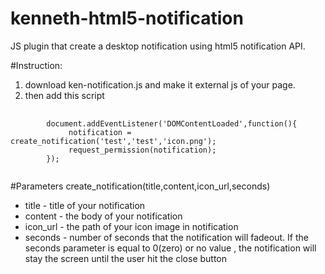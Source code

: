 # kenneth-html5-notification
JS plugin that create a desktop notification using html5 notification API.


#Instruction:
1) download ken-notification.js and  make it external js of your page.<br />
2) then add this script 

<pre>
	<code>
		document.addEventListener('DOMContentLoaded',function(){
			 notification = create_notification('test','test','icon.png');
		     request_permission(notification);		
		});
	</code>
</pre>

#Parameters
create_notification(title,content,icon_url,seconds)
<ul>
  <li>title - title of your notification</li>
  <li>content - the body of your notification</li>
  <li>icon_url - the path of your icon image in notification</li>
  <li>seconds - number of seconds that the notification will fadeout. 
  If the  seconds parameter is equal to 0(zero) or no value  , the notification will stay the screen until the user hit the  close button</li>
</ul>
